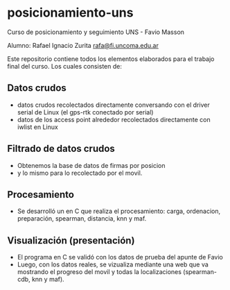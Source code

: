 # posicionamiento-uns
Curso de posicionamiento y seguimiento UNS - Favio Masson

Alumno: Rafael Ignacio Zurita <rafa@fi.uncoma.edu.ar>

Este repositorio contiene todos los elementos elaborados para el trabajo final del curso.
Los cuales consisten de:

Datos crudos
------------

- datos crudos recolectados directamente conversando con el driver serial de Linux (el gps-rtk conectado por serial)
- datos de los access point alrededor recolectados directamente con iwlist en Linux


Filtrado de datos crudos
------------------------

- Obtenemos la base de datos de firmas por posicion
- y lo mismo para lo recolectado por el movil.

Procesamiento 
-------------

- Se desarrolló un en C que realiza el procesamiento: carga, ordenacion, preparación, spearman, distancia, knn y maf.

Visualización (presentación)
----------------------------

- El programa en C se validó con los datos de prueba del apunte de Favio
- Luego, con los datos reales, se vizualiza mediante una web que va mostrando el progreso del movil y todas la localizaciones (spearman-cdb, knn y maf).
